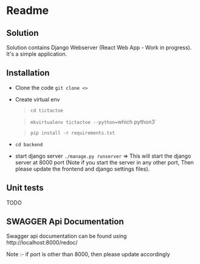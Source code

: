 
# Readme #

## Solution
Solution contains Django Webserver (React Web App - Work in progress). 
It's a simple application. 

## Installation ##

*	Clone the code `git clone <>`
*	Create virtual env 

    >	`cd tictactoe`

    >	`mkvirtualenv tictactoe --python=`which python3`

    >	`pip install -r requirements.txt`
    
    
    
*	`cd backend`
*	start django server `./manage.py runserver` => This will start the django server at 8000 port (Note if you start the server in any other port, Then please update the frontend and django settings files).  




## Unit tests ##
TODO 


## SWAGGER Api Documentation
Swagger api documentation can be found using 
http://localhost:8000/redoc/

Note :- if port is other than 8000, then please update accordingly




